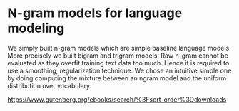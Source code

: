 # N-gram models for language modeling

We simply built n-gram models which are simple baseline language models. More precisely we built bigram and trigram models. Raw n-gram cannot be evaluated as they overfit training text data too much. Hence it is required to use a smoothing, regularization technique. We chose an intuitive simple one by doing computing the mixture between an ngram model and the uniform distribution over vocabulary.

https://www.gutenberg.org/ebooks/search/%3Fsort_order%3Ddownloads
